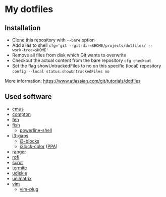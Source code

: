 My dotfiles
===========

Installation
-------------
* Clone this repository with `--bare` option
* Add alias to shell `cfg='git --git-dir=$HOME/projects/dotfiles/ --work-tree=$HOME'`
* Remove all files from disk which Git wants to overwrite
* Checkout the actual content from the bare repository `cfg checkout`
* Set the flag showUntrackedFiles to no on this specific (local) repository `config --local status.showUntrackedFiles no`

More information: https://www.atlassian.com/git/tutorials/dotfiles

Used software
-------------

- [cmus](https://github.com/cmus/cmus)
- [compton](https://github.com/chjj/compton)
- [feh](https://github.com/derf/feh)
- [fish](https://github.com/fish-shell/fish-shell)
  - [powerline-shell](https://github.com/b-ryan/powerline-shell)
- [i3-gaps](https://github.com/Airblader/i3)
  - [i3-blocks](https://github.com/vivien/i3blocks)
  - [i3lock-color](https://github.com/Raymo111/i3lock-color) ([PPA](https://github.com/codejamninja/i3lock-color-ubuntu))
- [ranger](https://github.com/ranger/ranger)
- [rofi](https://github.com/davatorium/rofi)
- [scrot](https://github.com/dreamer/scrot)
- [termite](https://github.com/thestinger/termite)
- [udiskie](https://github.com/coldfix/udiskie)
- [unimatrix](https://github.com/will8211/unimatrix)
- [vim](https://github.com/vim/vim)
  - [vim-plug](https://github.com/junegunn/vim-plug)
